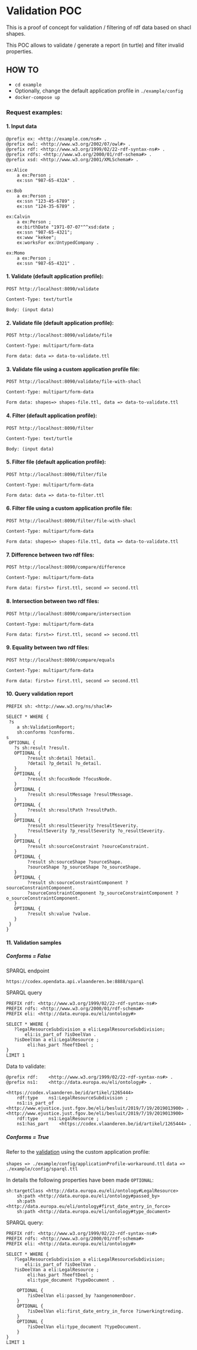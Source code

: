 # Validation POC

This is a proof of concept for validation / filtering of rdf data based on shacl shapes.

This POC allows to validate / generate a report (in turtle) and filter invalid properties.

## HOW TO

- `cd example`
- Optionally, change the default application profile in `./example/config`
- `docker-compose up`

### Request examples:

#### 1. Input data

```
@prefix ex: <http://example.com/ns#> .
@prefix owl: <http://www.w3.org/2002/07/owl#> .
@prefix rdf: <http://www.w3.org/1999/02/22-rdf-syntax-ns#> .
@prefix rdfs: <http://www.w3.org/2000/01/rdf-schema#> .
@prefix xsd: <http://www.w3.org/2001/XMLSchema#> .

ex:Alice
    a ex:Person ;
    ex:ssn "987-65-432A" .

ex:Bob
    a ex:Person ;
    ex:ssn "123-45-6789" ;
    ex:ssn "124-35-6789" .

ex:Calvin
    a ex:Person ;
    ex:birthDate "1971-07-07"^^xsd:date ;
    ex:ssn "987-65-4321";
    ex:www "kekee";
    ex:worksFor ex:UntypedCompany .

ex:Momo
    a ex:Person ;
    ex:ssn "987-65-4321" .

```

#### 1. Validate (default application profile):

`POST http://localhost:8090/validate` 

`Content-Type: text/turtle`

`Body: (input data)`

#### 2. Validate file (default application profile):

`POST http://localhost:8090/validate/file` 

`Content-Type: multipart/form-data`

`Form data: data => data-to-validate.ttl`

#### 3. Validate file using a custom application profile file:

`POST http://localhost:8090/validate/file-with-shacl` 

`Content-Type: multipart/form-data`

`Form data: shapes=> shapes-file.ttl, data => data-to-validate.ttl`

#### 4. Filter (default application profile):

`POST http://localhost:8090/filter`

`Content-Type: text/turtle`

`Body: (input data)`

#### 5. Filter file (default application profile):

`POST http://localhost:8090/filter/file`

`Content-Type: multipart/form-data`

`Form data: data => data-to-filter.ttl`

#### 6. Filter file using a custom application profile file:

`POST http://localhost:8090/filter/file-with-shacl`

`Content-Type: multipart/form-data`

`Form data: shapes=> shapes-file.ttl, data => data-to-validate.ttl`

#### 7. Difference between two rdf files:

`POST http://localhost:8090/compare/difference`

`Content-Type: multipart/form-data`

`Form data: first=> first.ttl, second => second.ttl`

#### 8. Intersection between two rdf files:

`POST http://localhost:8090/compare/intersection`

`Content-Type: multipart/form-data`

`Form data: first=> first.ttl, second => second.ttl`

#### 9. Equality between two rdf files:

`POST http://localhost:8090/compare/equals`

`Content-Type: multipart/form-data`

`Form data: first=> first.ttl, second => second.ttl`

#### 10. Query validation report

```
PREFIX sh: <http://www.w3.org/ns/shacl#>

SELECT * WHERE {
 ?s
    a sh:ValidationReport;
   	sh:conforms ?conforms.
s
 OPTIONAL {
   ?s sh:result ?result.
   OPTIONAL {
    	?result sh:detail ?detail.
    	?detail ?p_detail ?o_detail.
   }
   OPTIONAL {
    	?result sh:focusNode ?focusNode.
   }
   OPTIONAL {
    	?result sh:resultMessage ?resultMessage.
   }
   OPTIONAL {
    	?result sh:resultPath ?resultPath.
   }
   OPTIONAL {
    	?result sh:resultSeverity ?resultSeverity.
    	?resultSeverity ?p_resultSeverity ?o_resultSeverity.
   }
   OPTIONAL {
    	?result sh:sourceConstraint ?sourceConstraint.
   }
   OPTIONAL {
    	?result sh:sourceShape ?sourceShape.
    	?sourceShape ?p_sourceShape ?o_sourceShape.
   }
   OPTIONAL {
    	?result sh:sourceConstraintComponent ?sourceConstraintComponent.
    	?sourceConstraintComponent ?p_sourceConstraintComponent ?o_sourceConstraintComponent.
   }
   OPTIONAL {
    	?result sh:value ?value.
   }
 }
}
```
#### 11. Validation samples

##### Conforms = False

SPARQL endpoint

`https://codex.opendata.api.vlaanderen.be:8888/sparql`

SPARQL query

```
PREFIX rdf: <http://www.w3.org/1999/02/22-rdf-syntax-ns#>
PREFIX rdfs: <http://www.w3.org/2000/01/rdf-schema#>
PREFIX eli: <http://data.europa.eu/eli/ontology#>

SELECT * WHERE {
   ?legalResourceSubdivision a eli:LegalResourceSubdivision;
       eli:is_part_of ?isDeelVan .
   ?isDeelVan a eli:LegalResource ;
        eli:has_part ?heeftDeel ;
}
LIMIT 1
```

Data to validate:

```
@prefix rdf:	<http://www.w3.org/1999/02/22-rdf-syntax-ns#> .
@prefix ns1:	<http://data.europa.eu/eli/ontology#> .

<https://codex.vlaanderen.be/id/artikel/1265444>
    rdf:type	ns1:LegalResourceSubdivision ;
	ns1:is_part_of	<http://www.ejustice.just.fgov.be/eli/besluit/2019/7/19/2019013900> .
<http://www.ejustice.just.fgov.be/eli/besluit/2019/7/19/2019013900>
    rdf:type	ns1:LegalResource ;
	ns1:has_part	<https://codex.vlaanderen.be/id/artikel/1265444> .
```
##### Conforms = True

Refer to the [validation](#validate-file-using-a-custom-application-profile-file) using the custom application profile:

`shapes => ./example/config/applicationProfile-workaround.ttl`
`data => ./example/config/sparql.ttl`

In details the following properties have been made `OPTIONAL`:

```
sh:targetClass <http://data.europa.eu/eli/ontology#LegalResource>
    sh:path <http://data.europa.eu/eli/ontology#passed_by> 
    sh:path <http://data.europa.eu/eli/ontology#first_date_entry_in_force>
    sh:path <http://data.europa.eu/eli/ontology#type_document>
```

SPARQL query:

```
PREFIX rdf: <http://www.w3.org/1999/02/22-rdf-syntax-ns#>
PREFIX rdfs: <http://www.w3.org/2000/01/rdf-schema#>
PREFIX eli: <http://data.europa.eu/eli/ontology#>

SELECT * WHERE {
   ?legalResourceSubdivision a eli:LegalResourceSubdivision;
       eli:is_part_of ?isDeelVan .
   ?isDeelVan a eli:LegalResource ;
        eli:has_part ?heeftDeel ;
        eli:type_document ?typeDocument .

    OPTIONAL {
        ?isDeelVan eli:passed_by ?aangenomenDoor.
    }
    OPTIONAL {
        ?isDeelVan eli:first_date_entry_in_force ?inwerkingtreding.
    }
    OPTIONAL {
        ?isDeelVan eli:type_document ?typeDocument.
    }
}
LIMIT 1
```

